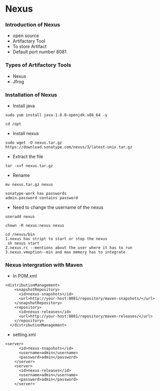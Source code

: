 
# Nexus
### Introduction of Nexus
- open source
- Artifactary Tool
- To store Artifact
- Default port number 8081

### Types of Artifactory Tools
- Nexus
- Jfrog

### Installation of Nexus
- Install java
```
sudo yum install java-1.8.0-openjdk.x86_64 -y
```

```
cd /opt
```
- Install nexus
```
sudo wget -O nexus.tar.gz https://download.sonatype.com/nexus/3/latest-unix.tar.gz
```
- Extract the file
```
tar -xvf nexus.tar.gz
```
- Rename
```
mv nexus.tar.gz nexus
```
```
sonatype-work has passwords
admin.password contains password
```
- Need to change the username of the nexus
```
useradd nexus
```
```
chown -R nexus:nexus nexus
```
```
cd /nexus/bin
1.nexus has stript to start or stop the nexus
 sh nexus start
2.nexus.rc --mentions about the user where it has to run 
3.nexus.vmoption--min and max memory has to integrate
```
### Nexus intergration with Maven
- In POM.xml
```
<distributionManagement>
    <snapshotRepository>
      <id>nexus-snapshots</id>
      <url>http://your-host:8081/repository/maven-snapshots/</url>
    </snapshotRepository>
    <repository>
      <id>nexus-releases</id>
      <url>http://your-host:8081/repository/maven-releases/</url>
    </repository>
  </distributionManagement>
  ```
  - setting.xml
```
<server>
      <id>nexus-snapshots</id>
      <username>admin</username>
      <password>admin</password>
    </server>
    <server>
      <id>nexus-releases</id>
      <username>admin</username>
      <password>admin</password>
    </server>
 ```

